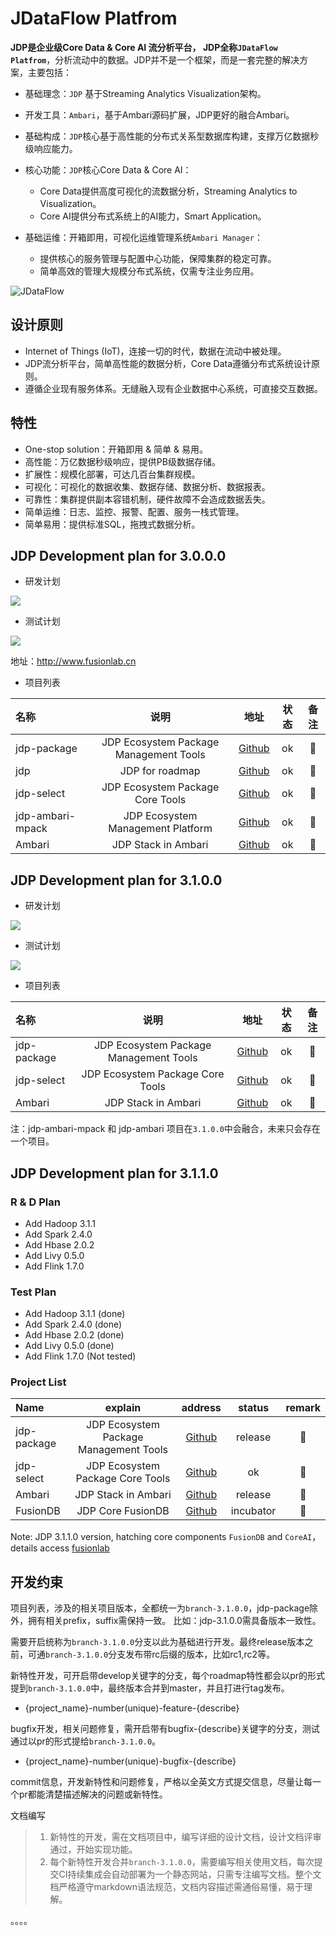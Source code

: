 # JDataFlow Platfrom

**JDP是企业级Core Data & Core AI 流分析平台， JDP全称`JDataFlow Platfrom`**，分析流动中的数据。JDP并不是一个框架，而是一套完整的解决方案，主要包括：

- 基础理念：`JDP` 基于Streaming Analytics Visualization架构。
- 开发工具：`Ambari`，基于Ambari源码扩展，JDP更好的融合Ambari。
- 基础构成：`JDP`核心基于高性能的分布式关系型数据库构建，支撑万亿数据秒级响应能力。
- 核心功能：`JDP`核心Core Data & Core AI：
    + Core Data提供高度可视化的流数据分析，Streaming Analytics to Visualization。
    + Core AI提供分布式系统上的AI能力，Smart Application。

- 基础运维：开箱即用，可视化运维管理系统`Ambari Manager`：
    + 提供核心的服务管理与配置中心功能，保障集群的稳定可靠。
    + 简单高效的管理大规模分布式系统，仅需专注业务应用。

![JDataFlow](http://www.fusionlab.cn/zh-cn/docs/intro/img/JDataFlow-Pratfrom.png)

## 设计原则

- Internet of Things (IoT)，连接一切的时代，数据在流动中被处理。
- JDP流分析平台，简单高性能的数据分析，Core Data遵循分布式系统设计原则。
- 遵循企业现有服务体系。无缝融入现有企业数据中心系统，可直接交互数据。

## 特性

- One-stop solution：开箱即用 & 简单 & 易用。
- 高性能：万亿数据秒级响应，提供PB级数据存储。
- 扩展性：规模化部署，可达几百台集群规模。
- 可视化：可视化的数据收集、数据存储、数据分析、数据报表。
- 可靠性：集群提供副本容错机制，硬件故障不会造成数据丢失。
- 简单运维：日志、监控、报警、配置、服务一栈式管理。
- 简单易用：提供标准SQL，拖拽式数据分析。

## JDP Development plan for 3.0.0.0 

* 研发计划

![](https://github.com/fusionlabcn/jdp/raw/master/img/jdp-3-0-0-0-develop-plan.png)

* 测试计划

![](https://github.com/fusionlabcn/jdp/raw/master/img/jdp-3-0-0-0-testing.png)

地址：http://www.fusionlab.cn

* 项目列表

| 名称 | 说明 | 地址 |  状态 | 备注 | 
| :--- | :----: | :----: | :----: | :----: |
| jdp-package | JDP Ecosystem Package Management Tools | [Github](https://github.com/fusionlabcn/jdp-package) | ok |  :seedling: |
| jdp | JDP for roadmap | [Github](https://github.com/fusionlabcn/jdp) | ok |  :seedling: |
| jdp-select | JDP Ecosystem Package Core Tools | [Github](https://github.com/fusionlabcn/jdp-select) | ok |  :seedling: |
| jdp-ambari-mpack | JDP Ecosystem Management Platform | [Github](https://github.com/fusionlabcn/jdp-ambari-mpack) | ok |  :seedling: |
| Ambari | JDP Stack in Ambari | [Github](https://github.com/fusionlabcn/ambari) | ok |  :seedling: |

## JDP Development plan for 3.1.0.0 

* 研发计划

![](https://github.com/fusionlabcn/jdp/raw/master/img/jdp-3-1-0-0-develop-plan.png)

* 测试计划

![](https://github.com/fusionlabcn/jdp/raw/master/img/jdp-3-1-0-0-testing.png)

* 项目列表

| 名称 | 说明 | 地址 |  状态 | 备注 | 
| :--- | :----: | :----: | :----: | :----: |
| jdp-package | JDP Ecosystem Package Management Tools | [Github](https://github.com/fuslab/jdp-package) | ok |  :seedling: |
| jdp-select | JDP Ecosystem Package Core Tools | [Github](https://github.com/fuslab/jdp-select) | ok |  :seedling: |
| Ambari | JDP Stack in Ambari | [Github](https://github.com/fuslab/ambari) | ok |  :seedling: |

注：jdp-ambari-mpack 和 jdp-ambari 项目在`3.1.0.0`中会融合，未来只会存在一个项目。

## JDP Development plan for 3.1.1.0 

### R & D Plan

* Add Hadoop 3.1.1
* Add Spark 2.4.0
* Add Hbase 2.0.2
* Add Livy 0.5.0
* Add Flink 1.7.0

### Test Plan

* Add Hadoop 3.1.1 (done)
* Add Spark 2.4.0  (done)
* Add Hbase 2.0.2 (done)
* Add Livy 0.5.0 (done)
* Add Flink 1.7.0 (Not tested)

### Project List

| Name | explain | address |  status | remark | 
| :--- | :----: | :----: | :----: | :----: |
| jdp-package | JDP Ecosystem Package Management Tools | [Github](https://github.com/fuslab/jdp-package) | release |  :seedling: |
| jdp-select | JDP Ecosystem Package Core Tools | [Github](https://github.com/fuslab/jdp-select) | ok |  :seedling: |
| Ambari | JDP Stack in Ambari | [Github](https://github.com/fuslab/ambari) | release |  :seedling: |
| FusionDB | JDP Core FusionDB | [Github](https://github.com/FusionDB/fusiondb) | incubator |  :seedling: |

Note: JDP 3.1.1.0 version, hatching core components ` FusionDB ` and ` CoreAI `，details access [fusionlab](http://www.fusionlab.cn)

## 开发约束

项目列表，涉及的相关项目版本，全都统一为`branch-3.1.0.0`，jdp-package除外，拥有相关prefix，suffix需保持一致。
比如：jdp-3.1.0.0需具备版本一致性。

需要开启统称为`branch-3.1.0.0`分支以此为基础进行开发。最终release版本之前，可通`branch-3.1.0.0`分支发布带rc后缀的版本，比如rc1,rc2等。

新特性开发，可开启带develop关键字的分支，每个roadmap特性都会以pr的形式提到`branch-3.1.0.0`中，最终版本合并到master，并且打进行tag发布。

- {project_name}-number(unique)-feature-{describe}

bugfix开发，相关问题修复，需开启带有bugfix-{describe}关键字的分支，测试通过以pr的形式提给`branch-3.1.0.0`。

- {project_name}-number(unique)-bugfix-{describe}

commit信息，开发新特性和问题修复，严格以全英文方式提交信息，尽量让每一个pr都能清楚描述解决的问题或新特性。

文档编写

> 1. 新特性的开发，需在文档项目中，编写详细的设计文档，设计文档评审通过，开始实现功能。
> 2. 每个新特性开发合并`branch-3.1.0.0`，需要编写相关使用文档，每次提交CI持续集成会自动部署为一个静态网站，只需专注编写文档。整个文档严格遵守markdown语法规范，文档内容描述需通俗易懂，易于理解。

。。。。
